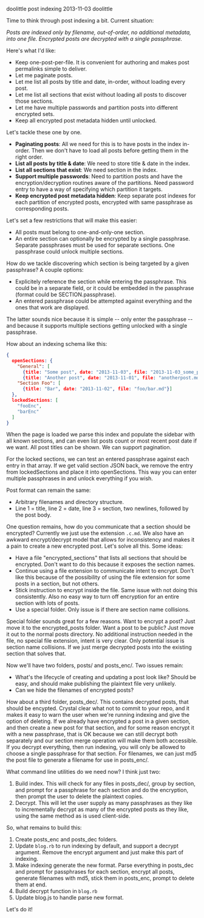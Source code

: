 doolittle post indexing
2013-11-03
doolittle

Time to think through post indexing a bit. Current situation:

_Posts are indexed only by filename, out-of-order, no additional metadata, into one file. Encrypted posts are decrypted with a single passphrase._

Here's what I'd like:

* Keep one-post-per-file. It is convenient for authoring and makes post permalinks simple to deliver.
* Let me paginate posts.
* Let me list all posts by title and date, in-order, without loading every post.
* Let me list all sections that exist without loading all posts to discover those sections.
* Let me have multiple passwords and partition posts into different encrypted sets.
* Keep all encrypted post metadata hidden until unlocked. 

Let's tackle these one by one.

* **Paginating posts**: All we need for this is to have posts in the index in-order. Then we don't have to load all posts before getting them in the right order.
* **List all posts by title & date**: We need to store title & date in the index.
* **List all sections that exist**: We need section in the index.
* **Support multiple passwords**: Need to partition posts and have the encryption/decryption routines aware of the partitions. Need password entry to have a way of specifying which partition it targets.
* **Keep encrypted post metadata hidden**: Keep separate post indexes for each partition of encrypted posts, encrypted with same passphrase as corresponding posts.

Let's set a few restrictions that will make this easier:

* All posts must belong to one-and-only-one section.
* An entire section can optionally be encrypted by a single passphrase. Separate passphrases must be used for separate sections. One passphrase could unlock multiple sections.

How do we tackle discovering which section is being targeted by a given passphrase? A couple options:

* Explicitely reference the section while entering the passphrase. This could be in a separate field, or it could be embedded in the passphrase (format could be SECTION.passphrase).
* An entered passphrase could be attempted against everything and the ones that work are displayed.

The latter sounds nice because it is simple -- only enter the passphrase -- and because it supports multiple sections getting unlocked with a single passphrase.

How about an indexing schema like this:

```json
{
  openSections: {
    "General": [
      {title: "Some post", date: "2013-11-03", file: "2013-11-03_some_post.md"},
      {title: "Another post", date: "2013-11-01", file: "anotherpost.md"}],
    "Section Foo": [
      {title: "Bar", date: "2013-11-02", file: "foo/bar.md"}]
  },
  lockedSections: [
    "fooEnc",
    "barEnc"
  ]
}
```

When the page is loaded we parse this index and populate the sidebar with all known sections, and can even list posts count or most recent post date if we want. All post titles can be shown. We can support pagination. 

For the locked sections, we can test an entered passphrase against each entry in that array. If we get valid section JSON back, we remove the entry from lockedSections and place it into openSections. This way you can enter multiple passphrases in and unlock everything if you wish.

Post format can remain the same:

* Arbitrary filenames and directory structure.
* Line 1 = title, line 2 = date, line 3 = section, two newlines, followed by the post body.

One question remains, how do you communicate that a section should be encrypted? Currently we just use the extension `.c.md`. We also have an awkward encrypt/decrypt model that allows for inconsistency and makes it a pain to create a new encrypted post. Let's solve all this. Some ideas:

* Have a file "encrypted_sections" that lists all sections that should be encrypted. Don't want to do this because it exposes the section names.
* Continue using a file extension to communicate intent to encrypt. Don't like this because of the possibility of using the file extension for some posts in a section, but not others.
* Stick instruction to encrypt inside the file. Same issue with not doing this consistently. Also no easy way to turn off encryption for an entire section with lots of posts.
* Use a special folder. Only issue is if there are section name collisions. 

Special folder sounds great for a few reasons. Want to encrypt a post? Just move it to the encrypted_posts folder. Want a post to be public? Just move it out to the normal posts directory. No additional instruction needed in the file, no special file extension, intent is very clear. Only potential issue is section name collisions. If we just merge decrypted posts into the existing section that solves that. 

Now we'll have two folders, posts/ and posts_enc/. Two issues remain:

* What's the lifecycle of creating and updating a post look like? Should be easy, and should make publishing the plaintext file very unlikely.
* Can we hide the filenames of encrypted posts?

How about a third folder, posts_dec/.  This contains decrypted posts, that should be encypted. Crystal clear what not to commit to your repo, and it makes it easy to warn the user when we're running indexing and give the option of deleting. If we already have encrypted a post in a given section, and then create a new post for that section, and for some reason encrypt it with a new passphrase, that is OK because we can still decrypt both separately and our section merge operation will make them both accessible. If you decrypt everything, then run indexing, you will only be allowed to choose a single passphrase for that section. For filenames, we can just md5 the post file to generate a filename for use in posts_enc/.

What command line utilities do we need now? I think just two:

1. Build index. This will check for any files in posts_dec/, group by section, and prompt for a passphrase for each section and do the encryption, then prompt the user to delete the plaintext copies.
2. Decrypt. This will let the user supply as many passphrases as they like to incrementally decrypt as many of the encrypted posts as they like, using the same method as is used client-side. 

So, what remains to build this:

1. Create posts_enc and posts_dec folders. 
2. Update `blog.rb` to run indexing by default, and support a decrypt argument. Remove the encrypt argument and just make this part of indexing.
3. Make indexing generate the new format. Parse everything in posts_dec and prompt for passphrases for each section, encrypt all posts, generate filenames with md5, stick them in posts_enc, prompt to delete them at end.
4. Build decrypt function in `blog.rb`
5. Update blog.js to handle parse new format.

Let's do it!
